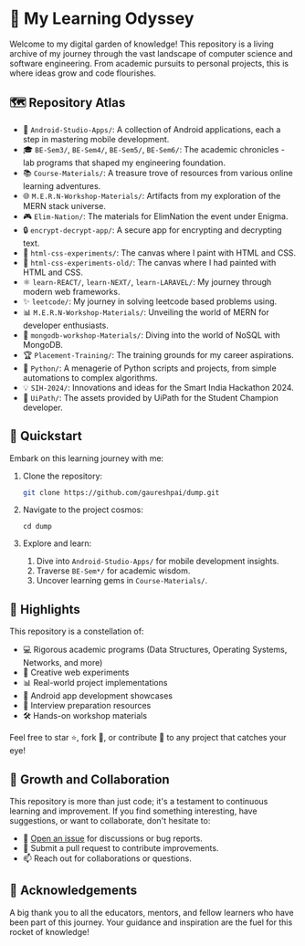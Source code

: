 # 🚀 My Learning Odyssey

Welcome to my digital garden of knowledge! This repository is a living archive of my journey through the vast landscape of computer science and software engineering. From academic pursuits to personal projects, this is where ideas grow and code flourishes.

## 🗺️ Repository Atlas

- 📱 `Android-Studio-Apps/`: A collection of Android applications, each a step in mastering mobile development.
- 🎓 `BE-Sem3/`, `BE-Sem4/`, `BE-Sem5/`, `BE-Sem6/`: The academic chronicles - lab programs that shaped my engineering foundation.
- 📚 `Course-Materials/`: A treasure trove of resources from various online learning adventures.
- 🌐 `M.E.R.N-Workshop-Materials/`: Artifacts from my exploration of the MERN stack universe.
- 🎮 `Elim-Nation/`: The materials for ElimNation the event under Enigma.
- 🔒 `encrypt-decrypt-app/`: A secure app for encrypting and decrypting text.
- 🎨 `html-css-experiments/`: The canvas where I paint with HTML and CSS.
- 🎨 `html-css-experiments-old/`: The canvas where I had painted with HTML and CSS.
- ⚛️ `learn-REACT/`, `learn-NEXT/`, `learn-LARAVEL/`: My journey through modern web frameworks.
- ✨ `leetcode/`: My journey in solving leetcode based problems using.
- 📊 `M.E.R.N-Workshop-Materials/`: Unveiling the world of MERN for developer enthusiasts.
- 🍃 `mongodb-workshop-Materials/`: Diving into the world of NoSQL with MongoDB.
- 🏆 `Placement-Training/`: The training grounds for my career aspirations.
- 🐍 `Python/`: A menagerie of Python scripts and projects, from simple automations to complex algorithms.
- 💡 `SIH-2024/`: Innovations and ideas for the Smart India Hackathon 2024.
- 🎉 `UiPath/`: The assets provided by UiPath for the Student Champion developer.

## 🚀 Quickstart

Embark on this learning journey with me:

1. Clone the repository:
   ```bash
   git clone https://github.com/gaureshpai/dump.git
    ```

2. Navigate to the project cosmos:
    ```shellscript
    cd dump
    ```

3. Explore and learn:
    1. Dive into `Android-Studio-Apps/` for mobile development insights.
    2. Traverse `BE-Sem*/` for academic wisdom.
    3. Uncover learning gems in `Course-Materials/`.

## 🌟 Highlights

This repository is a constellation of:

- 💻 Rigorous academic programs (Data Structures, Operating Systems, Networks, and more)
- 🌈 Creative web experiments
- 📊 Real-world project implementations
- 📱 Android app development showcases
- 🧠 Interview preparation resources
- 🛠️ Hands-on workshop materials

Feel free to star ⭐, fork 🍴, or contribute 🤝 to any project that catches your eye!

## 🌱 Growth and Collaboration

This repository is more than just code; it's a testament to continuous learning and improvement. If you find something interesting, have suggestions, or want to collaborate, don't hesitate to:

- 🐛 [Open an issue](https://github.com/gaureshpai/dump/issues) for discussions or bug reports.
- 🔀 Submit a pull request to contribute improvements.
- 📫 Reach out for collaborations or questions.


## 🎉 Acknowledgements

A big thank you to all the educators, mentors, and fellow learners who have been part of this journey. Your guidance and inspiration are the fuel for this rocket of knowledge!
